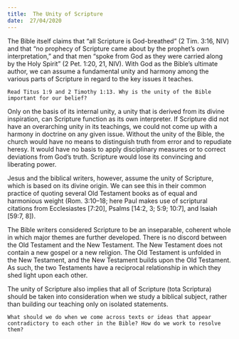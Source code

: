 ```yaml
---
title:  The Unity of Scripture
date:  27/04/2020
---
```


The Bible itself claims that “all Scripture is God-breathed” (2 Tim. 3:16, NIV) and that “no prophecy of Scripture came about by the prophet’s own interpretation,” and that men “spoke from God as they were carried along by the Holy Spirit” (2 Pet. 1:20, 21, NIV). With God as the Bible’s ultimate author, we can assume a fundamental unity and harmony among the various parts of Scripture in regard to the key issues it teaches.

`Read Titus 1:9 and 2 Timothy 1:13. Why is the unity of the Bible important for our belief?`

Only on the basis of its internal unity, a unity that is derived from its divine inspiration, can Scripture function as its own interpreter. If Scripture did not have an overarching unity in its teachings, we could not come up with a harmony in doctrine on any given issue. Without the unity of the Bible, the church would have no means to distinguish truth from error and to repudiate heresy. It would have no basis to apply disciplinary measures or to correct deviations from God’s truth. Scripture would lose its convincing and liberating power.

Jesus and the biblical writers, however, assume the unity of Scripture, which is based on its divine origin. We can see this in their common practice of quoting several Old Testament books as of equal and harmonious weight (Rom. 3:10–18; here Paul makes use of scriptural citations from Ecclesiastes [7:20], Psalms [14:2, 3; 5:9; 10:7], and Isaiah [59:7, 8]).

The Bible writers considered Scripture to be an inseparable, coherent whole in which major themes are further developed. There is no discord between the Old Testament and the New Testament. The New Testament does not contain a new gospel or a new religion. The Old Testament is unfolded in the New Testament, and the New Testament builds upon the Old Testament. As such, the two Testaments have a reciprocal relationship in which they shed light upon each other.

The unity of Scripture also implies that all of Scripture (tota Scriptura) should be taken into consideration when we study a biblical subject, rather than building our teaching only on isolated statements.

`What should we do when we come across texts or ideas that appear contradictory to each other in the Bible? How do we work to resolve them?`